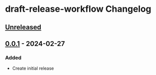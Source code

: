 <!-- Keep a Changelog guide -> https://keepachangelog.com -->

# draft-release-workflow Changelog

## [Unreleased]

## [0.0.1] - 2024-02-27

### Added

- Create initial release

[Unreleased]: https://github.com/Lohni/draft-release-workflow/compare/v0.0.1...HEAD
[0.0.1]: https://github.com/Lohni/draft-release-workflow/commits/v0.0.1
